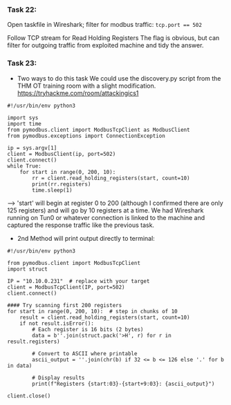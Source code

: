 ### Task 22:
Open taskfile in Wireshark; filter for modbus traffic:
`tcp.port == 502`

Follow TCP stream for Read Holding Registers
The flag is obvious, but can filter for outgoing traffic from exploited machine and tidy the answer.


### Task 23:
+ Two ways to do this task
We could use the discovery.py script from the THM OT training room with a slight modification.
https://tryhackme.com/room/attackingics1

``` 
#!/usr/bin/env python3

import sys
import time
from pymodbus.client import ModbusTcpClient as ModbusClient
from pymodbus.exceptions import ConnectionException

ip = sys.argv[1]
client = ModbusClient(ip, port=502)
client.connect()
while True:
    for start in range(0, 200, 10):
        rr = client.read_holding_registers(start, count=10)
        print(rr.registers)
        time.sleep(1)
```
--> 'start' will begin at register 0 to 200 (although I confirmed there are only 125 registers) and will go by 10 registers at a time. We had Wireshark running on Tun0 or whatever connection is linked to the machine and captured the response traffic like the previous task.


+ 2nd Method will print output directly to terminal:
```
#!/usr/bin/env python3

from pymodbus.client import ModbusTcpClient
import struct

IP = "10.10.0.231"  # replace with your target
client = ModbusTcpClient(IP, port=502)
client.connect()

#### Try scanning first 200 registers
for start in range(0, 200, 10):  # step in chunks of 10
    result = client.read_holding_registers(start, count=10)
    if not result.isError():
        # Each register is 16 bits (2 bytes)
        data = b''.join(struct.pack('>H', r) for r in result.registers)

        # Convert to ASCII where printable
        ascii_output = ''.join(chr(b) if 32 <= b <= 126 else '.' for b in data)

        # Display results
        print(f"Registers {start:03}-{start+9:03}: {ascii_output}")

client.close()
```